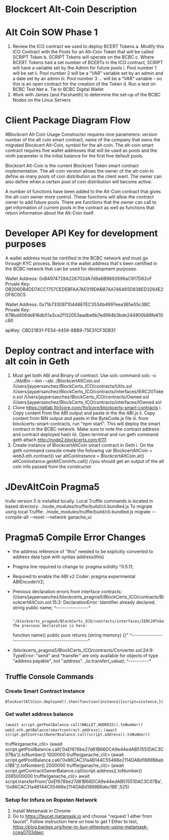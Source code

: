 # Blockcert Alt-Coin Description


# Alt Coin SOW Phase 1
1.	Review the ICO contract we used to deploy BCERT Tokens
        a.	Modify this ICO Contract with the Pools for an Alt-Coin Token that will be         called SCRIPT Token
        b.	SCRIPT Tokens will operate on the BCBC
        c.	Where BCERT Tokens had a set number of BCERTs in the ICO contract, SCRIPT will     have a variable set by the Admin for future pools
                i.	Pool number 1 will be set
                ii.	Pool number 2 will be a “VAR” variable set by an admin and a date set      by an admin
                iii.    Pool number 3 … will be a “VAR” variable – so this is an open              contract for the creation of the Token
        d.	Run a test on BCBC Test Net
        e.	Tie to BCBC Digital Wallet 
2.	Work with James (and Parshanth) to determine the set-up of the BCBC Nodes on the Linux     Servers

# Client Package Diagram Flow

#Blockcert Alt Coin Usage
Constructor requires nine parameters: version number of the alt coin smart contract, name of the company that owns the migrated Blockcert Alt-Coin, symbol for the alt-coin.  The alt-coin smart contract requires five wallet addresses that will be used as pools and the ninth parameter is the initial balance for the first five default pools.

Blockcert Alt-Coin is the current Blockcert Token smart contract implementation.  The alt-coin version allows the owner of the alt-coin to define as many pools of coin distribution as the client want.  The owner can also define when a certain pool of coin distribution will become active.

A number of functions have been added to the Alt-Coin contract that gives the alt-coin owner more control.  These functions will allow the contract owner to add future pools.  There are functions that the owner can call to get information of current pools in the contract as well as functions that return information about the Alt-Coin itself.


# Developer API Key for development purposes

A wallet address must be certified in the BCBC network and must go through KYC process.  Below is the wallet address that's been certified in the BCBC network that can be used for development purposes.

Wallet Address: 0xB4974728A226702dA7d9a6B9892699aC917D82cF
Private Key: DB206DB4DD74CC1757CEDEBFAA7AE019DAB874A746465D838ED3264E2DF8C0C5

Wallet Address: 0x71b7330971044867EC3534b4997eea365e55c3BC
Private Key: 678bd406de816db51a3ca2f132053aadbe6b7ed984b3bde244800b88fe610c80

apiKey: CBD21B31-FE54-4459-8BB9-75E31CF3DB31

# Deploy contract and interface with alt coin in Geth
1. Must get both ABI and Binary of contract.  Use solc command
        solc -o ../AbiBin --bin --abi ./BlockcertAltCoin.sol /Users/jaypersanchez/BlockCerts_ICO/contracts/Utils.sol /Users/jaypersanchez/BlockCerts_ICO/contracts/interfaces/IERC20Token.sol /Users/jaypersanchez/BlockCerts_ICO/contracts/Owned.sol /Users/jaypersanchez/BlockCerts_ICO/contracts/interfaces/IOwned.sol
2. Clone https://gitlab.1to1core.com/1to1core/blockcerts-smart-contracts
        i. Copy content from the ABI output and paste in the the ABI.js
        ii. Copy content from BIN output and paste in the ByteCode.js file
        iii. from blockcerts-smart-contracts, run "npm start".  This will deploy the smart contract in the BCBC network.  Make sure to note the contract address and contract deployed hash
        iiii. Open terminal and run geth command: geth attach http://node2.blockcerts.com:6111
3. Create instance of BlockcertAltCoin smart contract in Geth
        i. On the geth command console create the following
                var BlockcertAltCoin = web3.eth.contract(<copy and paste the ABI from the ABI file>)
                var altCoinInstance = BlockcertAltCoin.at(<paste the contract deployed address>)
                altCoinInstance.getAltCoinInfo.call() //you should get an output of the alt coin info passed from the constructor

# JDevAltCoin Pragma5
trulle version 5 is installed locally.  Local Truffle commands is located in based directory:
        ./node_modules/truffle/build/cli.bundled.js
To migrate using local Truffle:  ./node_modules/truffle/build/cli.bundled.js migrate --compile-all --reset --network ganache_ui


# Pragma5 Compile Error Changes
* the address reference of "this" needed to be explicitly converted to address data type with syntax address(this)
* Pragma line required to change to: pragma solidity ^0.5.11;
* Required to enable the ABI v2 Coder: pragma experimental ABIEncoderV2;
* Previous declaration errors from interface contracts:
        /Users/jaypersanchez/blockcerts_pragma5/BlockCerts_ICO/contracts/BlockcertAltCoin.sol:15:2: DeclarationError: Identifier already declared.
        string public name;
        ^----------------^
        
        "/blockcerts_pragma5/BlockCerts_ICO/contracts/interfaces/IERC20Token.sol:8:5: The previous declaration is here:
    function name() public pure returns (string memory) {}"
    ^----------------------------------------------------^
* /blockcerts_pragma5/BlockCerts_ICO/contracts/Converter.sol:24:9: TypeError: "send" and "transfer" are only available for objects      of type "address payable", not "address".
        _to.transfer(_value);
        ^----------^

## Truffle Console Commands

### Create Smart Contract Instance

`BlockcertAltCoin.deployed().then(function(instance){script=instance;})`

### Get wallet address balance

`(await script.getPoolBalance.call(WALLET_ADDRESS)).toNumber()`
`web3.eth.getBalance(smartcontract.address);`
`(await script.getContractOwnerBsalance.call(script.address)).toNumber()`


truffle(ganache_cli)> (await script.getPoolBalance.call('0xEf676be27d61B66DCA9e44edAB51551DAC3C07Ba')).toNumber()
1000000
truffle(ganache_cli)> (await script.getPoolBalance.call('0x86CAC31a4B144C55466e2114DABd1889B6abc1BE')).toNumber()
2000000
truffle(ganache_cli)> (await script.getContractOwnerBalance.call(script.address)).toNumber()
2085000000
truffle(ganache_cli)> await script.transferFrom('0xEf676be27d61B66DCA9e44edAB51551DAC3C07Ba', '0x86CAC31a4B144C55466e2114DABd1889B6abc1BE',525)


### Setup for Infura on Ropsten Network 

1. Install Metamask in Chrome
2. Go to https://faucet.metamask.io and choose "request 1 ether from faucet".  Follow instruction here on how to get 1 Ether to test, https://blog.bankex.org/how-to-buy-ethereum-using-metamask-ccea0703daec


